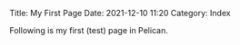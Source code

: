 Title: My First Page
Date: 2021-12-10 11:20
Category: Index

Following is my first (test) page in Pelican.